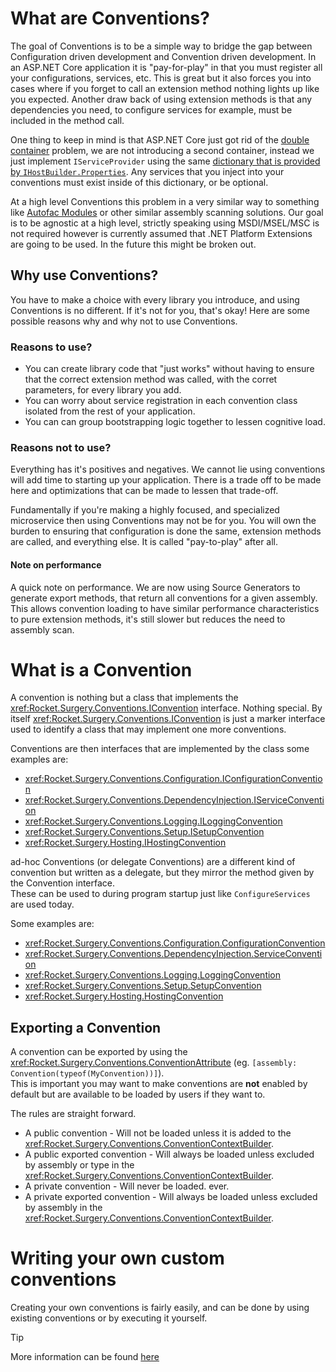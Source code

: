 # What are Conventions?

The goal of Conventions is to be a simple way to bridge the gap between Configuration driven development and Convention driven development. 
In an ASP.NET Core application it is "pay-for-play" in that you must register all your configurations, services, etc.  This is great but it 
also forces you into cases where if you forget to call an extension method nothing lights up like you expected.  Another draw back of using
extension methods is that any dependencies you need, to configure services for example, must be included in the method call.

One thing to keep in mind is that ASP.NET Core just got rid of the [double container](https://github.com/aspnet/Announcements/issues/353) 
problem, we are not introducing a second container, instead we just implement `IServiceProvider` using the same [dictionary that is provided
by `IHostBuilder.Properties`](https://docs.microsoft.com/en-us/dotnet/api/microsoft.extensions.hosting.ihostbuilder.properties).  Any services
that you inject into your conventions must exist inside of this dictionary, or be optional.

At a high level Conventions this problem in a very similar way to something like [Autofac Modules](https://autofaccn.readthedocs.io/en/latest/configuration/modules.html) 
or other similar assembly scanning solutions.  Our goal is to be agnostic at a high level, strictly speaking using MSDI/MSEL/MSC is not required however is currently 
assumed that .NET Platform Extensions are going to be used.  In the future this might be broken out.

## Why use Conventions?
You have to make a choice with every library you introduce, and using Conventions is no different.  If it's not for you, that's okay!  Here are some possible reasons why and why not to use Conventions. 

### Reasons to use?
* You can create library code that "just works" without having to ensure that the correct extension method was called, with the corret parameters, for every library you add.
* You can worry about service registration in each convention class isolated from the rest of your application.
* You can can group bootstrapping logic together to lessen cognitive load.  
    
### Reasons not to use?
Everything has it's positives and negatives. We cannot lie using conventions will add time to starting up your application.  There is a trade off to be made here
and optimizations that can be made to lessen that trade-off.  

Fundamentally if you're making a highly focused, and specialized microservice then using Conventions may not be for you.  You will own the burden
to ensuring that configuration is done the same, extension methods are called, and everything else.  It is called "pay-to-play" after all.

#### Note on performance
A quick note on performance.  We are now using Source Generators to generate export methods, that return all conventions for a given assembly. This allows convention
loading to have similar performance characteristics to pure extension methods, it's still slower but reduces the need to assembly scan. 

# What is a Convention

A convention is nothing but a class that implements the <xref:Rocket.Surgery.Conventions.IConvention> interface.  Nothing special.
By itself <xref:Rocket.Surgery.Conventions.IConvention> is just a marker interface used to identify a class that may implement one more conventions.

Conventions are then interfaces that are implemented by the class some examples are:
* <xref:Rocket.Surgery.Conventions.Configuration.IConfigurationConvention>
* <xref:Rocket.Surgery.Conventions.DependencyInjection.IServiceConvention>
* <xref:Rocket.Surgery.Conventions.Logging.ILoggingConvention>
* <xref:Rocket.Surgery.Conventions.Setup.ISetupConvention>
* <xref:Rocket.Surgery.Hosting.IHostingConvention>

ad-hoc Conventions (or delegate Conventions) are a different kind of convention but written as a delegate, but they mirror the method given by the Convention interface.  
These can be used to during program startup just like `ConfigureServices` are used today. 

Some examples are:
* <xref:Rocket.Surgery.Conventions.Configuration.ConfigurationConvention>
* <xref:Rocket.Surgery.Conventions.DependencyInjection.ServiceConvention>
* <xref:Rocket.Surgery.Conventions.Logging.LoggingConvention>
* <xref:Rocket.Surgery.Conventions.Setup.SetupConvention>
* <xref:Rocket.Surgery.Hosting.HostingConvention>

## Exporting a Convention

A convention can be exported by using the <xref:Rocket.Surgery.Conventions.ConventionAttribute>  (eg. `[assembly: Convention(typeof(MyConvention))]`).  
This is important you may want to make conventions are **not** enabled by default but are available to be loaded by users if they want to.

The rules are straight forward.

* A public convention - Will not be loaded unless it is added to the <xref:Rocket.Surgery.Conventions.ConventionContextBuilder>.
* A public exported convention - Will always be loaded unless excluded by assembly or type in the <xref:Rocket.Surgery.Conventions.ConventionContextBuilder>.
* A private convention - Will never be loaded. ever.
* A private exported convention - Will always be loaded unless excluded by assembly in the <xref:Rocket.Surgery.Conventions.ConventionContextBuilder>.

# Writing your own custom conventions
Creating your own conventions is fairly easily, and can be done by using existing conventions or by executing it yourself.

> [!TIP]
> More information can be found [here](../guides/custom-conventions.md)

